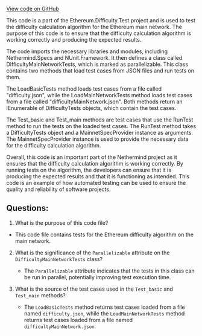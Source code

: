 [View code on GitHub](https://github.com/NethermindEth/nethermind/src/Nethermind/Ethereum.Difficulty.Test/DifficultyMainTests.cs)

This code is a part of the Ethereum.Difficulty.Test project and is used to test the difficulty calculation algorithm for the Ethereum main network. The purpose of this code is to ensure that the difficulty calculation algorithm is working correctly and producing the expected results. 

The code imports the necessary libraries and modules, including Nethermind.Specs and NUnit.Framework. It then defines a class called DifficultyMainNetworkTests, which is marked as parallelizable. This class contains two methods that load test cases from JSON files and run tests on them. 

The LoadBasicTests method loads test cases from a file called "difficulty.json", while the LoadMainNetworkTests method loads test cases from a file called "difficultyMainNetwork.json". Both methods return an IEnumerable of DifficultyTests objects, which contain the test cases. 

The Test_basic and Test_main methods are test cases that use the RunTest method to run the tests on the loaded test cases. The RunTest method takes a DifficultyTests object and a MainnetSpecProvider instance as arguments. The MainnetSpecProvider instance is used to provide the necessary data for the difficulty calculation algorithm. 

Overall, this code is an important part of the Nethermind project as it ensures that the difficulty calculation algorithm is working correctly. By running tests on the algorithm, the developers can ensure that it is producing the expected results and that it is functioning as intended. This code is an example of how automated testing can be used to ensure the quality and reliability of software projects.
## Questions: 
 1. What is the purpose of this code file?
   - This code file contains tests for the Ethereum difficulty algorithm on the main network.

2. What is the significance of the `Parallelizable` attribute on the `DifficultyMainNetworkTests` class?
   - The `Parallelizable` attribute indicates that the tests in this class can be run in parallel, potentially improving test execution time.

3. What is the source of the test cases used in the `Test_basic` and `Test_main` methods?
   - The `LoadBasicTests` method returns test cases loaded from a file named `difficulty.json`, while the `LoadMainNetworkTests` method returns test cases loaded from a file named `difficultyMainNetwork.json`.